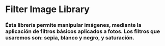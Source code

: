 # Filter Image Library
### Ésta librería permite manipular imágenes, mediante la aplicación de filtros básicos aplicados a fotos. Los filtros que usaremos son: sepia, blanco y negro, y saturación.